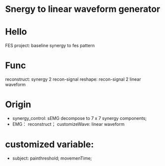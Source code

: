 # Snergy to linear waveform generator

# Hello
FES project: baseline synergy to fes pattern

#  Func
reconstruct: synergy 2 recon-signal
reshape: recon-signal 2 linear waveform

# Origin
- synergy_control: 
	              sEMG decompose to 7 x 7 synergy components;
- EMG：
          reconstruct；
          customizeWave: linear waveform

# customized variable:
- subject: 
              painthreshold;
              movemenTime;
                              
	         
	             
